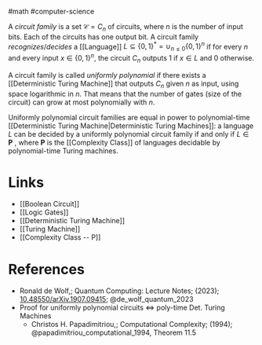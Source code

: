 #math #computer-science 

A *circuit family* is a set $\mathcal{C}={C_n}$ of circuits, where $n$ is the number of input bits.
Each of the circuits has one output bit.
A circuit family *recognizes*/*decides* a [[Language]] $L\subseteq \{0,1\}^*=\cup_{n\leq 0}\{0,1\}^n$  if for every $n$ and every input $x\in \{0,1\}^n$, the circuit $C_n$ outputs 1 if $x\in L$ and 0 otherwise.

A circuit family is called *uniformly polynomial* if there exists a [[Deterministic Turing Machine]] that outputs *$C_n$* given $n$ as input, using space logarithmic in $n$. That means that the number of gates (size of the circuit) can grow at most polynomially with $n$.

Uniformly polynomial circuit families are equal in power to polynomial-time [[Deterministic Turing Machine|Deterministic Turing Machines]]: a language $L$ can be decided by a uniformly polynomial circuit family if and only if $L\in \textbf{P}$ , where $\textbf{P}$ is the [[Complexity Class]] of languages decidable by polynomial-time Turing machines.
# Links
- [[Boolean Circuit]]
- [[Logic Gates]]
- [[Deterministic Turing Machine]]
- [[Turing Machine]]
- [[Complexity Class -- P]]

# References
-  Ronald de Wolf,; Quantum Computing: Lecture Notes; (2023); [10.48550/arXiv.1907.09415](https://www.doi.org/10.48550/arXiv.1907.09415);  @de_wolf_quantum_2023 
- Proof for uniformly polynomial circuits <=> poly-time Det. Turing Machines
	-  Christos H. Papadimitriou,; Computational Complexity; (1994);  @papadimitriou_computational_1994, Theorem 11.5